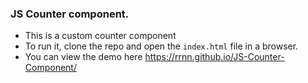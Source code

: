 ### JS Counter component.

- This is a custom counter component
- To run it, clone the repo and open the `index.html` file in a browser.
- You can view the demo here https://rrnn.github.io/JS-Counter-Component/
